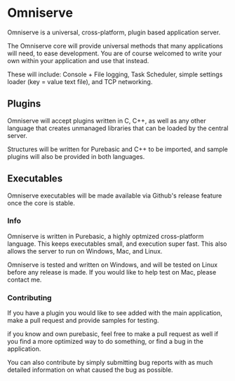 # Omniserve

Omniserve is a universal, cross-platform, plugin based application server. 

The Omniserve core will provide universal methods that many applications will need, to ease development. You are of course welcomed to write your own within your application and use that instead.

These will include: Console + File logging, Task Scheduler, simple settings loader (key = value text file), and TCP networking.

## Plugins

Omniserve will accept plugins written in C, C++, as well as any other language that creates unmanaged libraries that can be loaded by the central server.

Structures will be written for Purebasic and C++ to be imported, and sample plugins will also be provided in both languages.

## Executables

Omniserve executables will be made available via Github's release feature once the core is stable.

### Info

Omniserve is written in Purebasic, a highly optmized cross-platform language. This keeps executables small, and execution super fast. This also allows the server to run on Windows, Mac, and Linux.

Omniserve is tested and written on Windows, and will be tested on Linux before any release is made. If you would like to help test on Mac, please contact me.

### Contributing

If you have a plugin you would like to see added with the main application, make a pull request and provide samples for testing.

if you know and own purebasic, feel free to make a pull request as well if you find a more optimized way to do something, or find a bug in the application.

You can also contribute by simply submitting bug reports with as much detailed information on what caused the bug as possible.